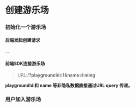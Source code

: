 # 创建游乐场

### 初始化一个游乐场

#### 后端发起创建请求

...

#### 前端SDK连接游乐场

> URL:/**?playgroundId=1\&name=liming**

**playgroundId 和 name 等非隐私数据直接通过URL query 传递。**

### 用户加入游乐场
